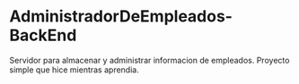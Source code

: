 # AdministradorDeEmpleados-BackEnd

Servidor para almacenar y administrar informacion de empleados. Proyecto simple que hice mientras aprendia.
